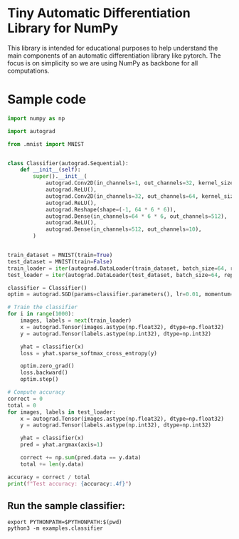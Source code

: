 # Tiny Automatic Differentiation Library for NumPy
This library is intended for educational purposes to help understand the main components of an automatic differentiation
library like pytorch. The focus is on simplicity so we are using NumPy as backbone for all computations.

# Sample code
```py
import numpy as np

import autograd

from .mnist import MNIST


class Classifier(autograd.Sequential):
    def __init__(self):
        super().__init__(
            autograd.Conv2D(in_channels=1, out_channels=32, kernel_size=3, stride=2),
            autograd.ReLU(),
            autograd.Conv2D(in_channels=32, out_channels=64, kernel_size=3, stride=2),
            autograd.ReLU(),
            autograd.Reshape(shape=(-1, 64 * 6 * 6)),
            autograd.Dense(in_channels=64 * 6 * 6, out_channels=512),
            autograd.ReLU(),
            autograd.Dense(in_channels=512, out_channels=10),
        )


train_dataset = MNIST(train=True)
test_dataset = MNIST(train=False)
train_loader = iter(autograd.DataLoader(train_dataset, batch_size=64, repeat=True))
test_loader = iter(autograd.DataLoader(test_dataset, batch_size=64, repeat=False))

classifier = Classifier()
optim = autograd.SGD(params=classifier.parameters(), lr=0.01, momentum=0.9)

# Train the classifier
for i in range(1000):
    images, labels = next(train_loader)
    x = autograd.Tensor(images.astype(np.float32), dtype=np.float32)
    y = autograd.Tensor(labels.astype(np.int32), dtype=np.int32)

    yhat = classifier(x)
    loss = yhat.sparse_softmax_cross_entropy(y)

    optim.zero_grad()
    loss.backward()
    optim.step()

# Compute accuracy
correct = 0
total = 0
for images, labels in test_loader:
    x = autograd.Tensor(images.astype(np.float32), dtype=np.float32)
    y = autograd.Tensor(labels.astype(np.int32), dtype=np.int32)

    yhat = classifier(x)
    pred = yhat.argmax(axis=1)

    correct += np.sum(pred.data == y.data)
    total += len(y.data)

accuracy = correct / total
print(f"Test accuracy: {accuracy:.4f}")
```

## Run the sample classifier:
```
export PYTHONPATH=$PYTHONPATH:$(pwd) 
python3 -m examples.classifier
```
